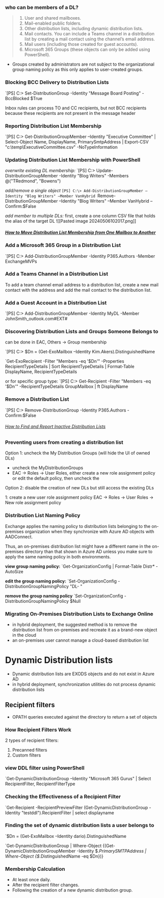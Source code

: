 ### who can be members of a DL?
>1. User and shared mailboxes.
>2. Mail-enabled public folders.
>3. Other distribution lists, including dynamic distribution lists.
>4. Mail contacts. You can include a Teams channel in a distribution list by creating a mail contact using the channel’s email address.
>5. Mail users (including those created for guest accounts).
>6. Microsoft 365 Groups (these objects can only be added using PowerShell).

* Groups created by administrators are not subject to the organizational group naming policy as this only applies to user-created groups.

### Blocking BCC Delivery to Distribution Lists
`[PS] C:\> Set-DistributionGroup -Identity "Message Board Posting" -BccBlocked $True

Inbox rules can process TO and CC recipients, but not BCC recipients because these recipients are not present in the message header

### Reporting Distribution List Membership
`[PS] C:\> Get-DistributionGroupMember –Identity "Executive Committee" | Select-Object Name, DisplayName, PrimarySmtpAddress | Export-CSV "c:\temp\ExecutiveCommittee.csv" -NoTypeInformation

### Updating Distribution List Membership with PowerShell

*overwrite existing DL membership:*
`[PS] C:\> Update-DistributionGroupMember -Identity "Blog Writers" -Members @("TRedmond", "Bowens")

*add/remove a single object*
`[PS] C:\> Add-DistributionGroupMember –Identity "Blog Writers" –Member VanHybrid
`Remove-DistributionGroupMember –Identity "Blog Writers" –Member VanHybrid –Confirm:$False

*add member to multiple DLs:*
first, create a one column CSV file that holds the alias of the target DL
![[Pasted image 20240506102017.png]]

##### [How to Move Distribution List Membership from One Mailbox to Another](https://office365itpros.com/2021/08/04/transfer-distribution-list-mailbox/)


### Add a Microsoft 365 Group in a Distribution List
`[PS] C:\> Add-DistributionGroupMember -Identity P365.Authors -Member ExchangeMVPs


### Add a Teams Channel in a Distribution List
To add a team channel email address to a distribution list, create a new mail contact with the address and add the mail contact to the distribution list.


### Add a Guest Account in a Distribution List
`[PS] C:\> Add-DistributionGroupMember -Identity MyDL -Member JohnSmith_outlook.com#EXT#


### Discovering Distribution Lists and Groups Someone Belongs to
can be done in EAC, Others -> Group membership

`[PS] C:\> $Dn = (Get-ExoMailbox –Identity Kim.Akers).DistinguishedName

`Get-ExoRecipient -Filter "Members -eq '$Dn'" -Properties RecipientTypeDetails | Sort RecipientTypeDetails | Format-Table DisplayName, RecipientTypeDetails

or for specific group type:
`[PS] C:\> Get-Recipient -Filter "Members -eq '$Dn'" -RecipientTypeDetails GroupMailbox | ft DisplayName


### Remove a Distribution List
`[PS] C:\> Remove-DistributionGroup -Identity P365.Authors -Confirm:$False

###### [How to Find and Report Inactive Distribution Lists](https://office365itpros.com/2018/11/15/find-inactive-distribution-lists/)


### Preventing users from creating a distribution list

Option 1: uncheck the My Distribution Groups (will hide the UI of owned DLs)

* uncheck the MyDistributionGroups
* EAC -> Roles -> User Roles, either create a new role assignment policy or edit the default policy, then uncheck the 

Option 2: disable the creation of new DLs but still access the existing DLs

1: create a new user role assignment policy
EAC -> Roles -> User Roles -> New role assignment policy


### Distribution List Naming Policy

Exchange applies the naming policy to distribution lists belonging to the on-premises organization when they synchronize with Azure AD objects with AADConnect. 

Thus, an on-premises distribution list might have a different name in the on-premises directory than that shown in Azure AD unless you make sure to apply the same naming policy in both environments. 


**view group naming policy:** 
`Get-OrganizationConfig | Format-Table Distr* -AutoSize

**edit the group naming policy:**
`Set-OrganizationConfig -DistributionGroupNamingPolicy "DL-<Department> <GroupName>"

**remove the group naming policy**
`Set-OrganizationConfig -DistributionGroupNamingPolicy $Null


### Migrating On-Premises Distribution Lists to Exchange Online
* in hybrid deployment, the suggested method is to remove the distribution list from on-premises and recreate it as a brand-new object in the cloud
* an on-premises user cannot manage a cloud-based distribution list


# Dynamic Distribution lists

* Dynamic distribution lists are EXODS objects and do not exist in Azure AD
* in hybrid deployment, synchronization utilities do not process dynamic distribution lists

## Recipient filters
- OPATH queries executed against the directory to return a set of objects

### How Recipient Filters Work
2 types of recipient filters:

1. Precanned filters 
2. Custom filters

### view DDL filter using PowerShell
`Get-DynamicDistributionGroup –Identity "Microsoft 365 Gurus" | Select RecipientFilter, RecipientFilterType

### Checking the Effectiveness of a Recipient Filter
`Get-Recipient -RecipientPreviewFilter (Get-DynamicDistributionGroup -Identity "testddl").RecipientFilter | select displayname

### Finding the set of dynamic distribution lists a user belongs to
`$Dn = (Get-ExoMailbox –Identity dario).DistinguishedName

`Get-DynamicDistributionGroup | Where-Object {(Get-DynamicDistributionGroupMember -Identity $_.PrimarySMTPAddress | Where-Object {$_.DistinguishedName -eq $Dn})}

### Membership Calculation
- At least once daily.
- After the recipient filter changes.
- Following the creation of a new dynamic distribution group.